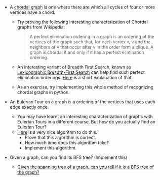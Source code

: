 * A [chordal graph](https://en.wikipedia.org/wiki/Chordal_graph) is one where there are which all cycles of four or more vertices have a chord.
  * Try proving the following interesting characterization of Chordal graphs from Wikipedia:
    > A perfect elimination ordering in a graph is an ordering of the vertices of the graph such that, for each vertex v, v and the neighbors of v that occur after v in the order form a clique. A graph is chordal if and only if it has a perfect elimination ordering.

  * An interesting variant of Breadth First Search, known as [Lexicographic Breadth-First Search](https://en.wikipedia.org/wiki/Lexicographic_breadth-first_search) can help find such perfect elimination orderings. [Here](https://en.wikipedia.org/wiki/Lexicographic_breadth-first_search#Chordal_graphs) is a short explanation of that.
  * As an exercise, try implementing this whole method of recognizing chordal graphs in python.

* An Eulerian Tour on a graph is a ordering of the vertices that uses each edge exactly once.
  * You may have learnt an interesting characterization of graphs with Eulerian Tours in a different course. But how do you actually find an Eulerian Tour?
  * [Here](https://stackoverflow.com/a/27996779/1955231) is a very nice algorithm to do this.
    * Prove that this algorithm is correct.
    * How much time does this algorithm take?
    * Implement this algorithm.

* Given a graph, can you find its BFS tree? (Implement this)
  * [Given the spanning tree of a graph, can you tell if it is a BFS tree of the graph?](https://github.com/Agnishom/IOITC16/blob/master/tst/Day1/BFSTree/BFSTree/BFSTree.pdf)
